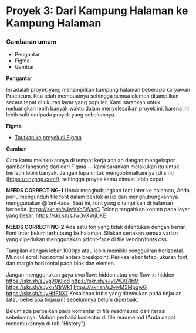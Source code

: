 # Proyek 3: Dari Kampung Halaman ke Kampung Halaman

### Gambaran umum

- Pengantar
- Figma
- Gambar

**Pengantar**

Ini adalah proyek yang menampilkan kampung halaman beberapa karyawan Practicum. Kita telah membuatnya sehingga semua elemen ditampilkan secara tepat di ukuran layar yang populer. Kami sarankan untuk meluangkan lebih banyak waktu dalam menyelesaikan proyek ini, karena ini lebih sulit daripada proyek yang sebelumnya.

**Figma**

- [Tautkan ke proyek di Figma](https://www.figma.com/file/1zCYcflj6BJx5VqOvXU9nb/Sprint-3-From-Homeland-to-Homeland-desktop-mobile?node-id=0%3A1)

**Gambar**

Cara kamu melakukannya di tempat kerja adalah dengan mengekspor gambar langsung dari dari Figma — kami sarankan melakukan itu untuk berlatih lebih banyak. Jangan lupa untuk mengoptimalkannya [di sini] (https://tinypng.com/), sehingga proyek kamu dimuat lebih cepat.


**NEEDS CORRECTING-1**
Untuk menghubungkan font Inter ke halaman, Anda perlu mengunduh file font dalam bentuk arsip dan menghubungkannya menggunakan @font-face. Saat ini, font yang ditampilkan di halaman berbeda. https://skr.sh/sJwVYc8WseC
Tolong tengahkan konten pada layar yang besar. https://skr.sh/sJwGvXWjUKE


**NEEDS CORRECTING-2**
Ada satu fon yang tidak ditentukan dengan benar. Font Inter belum terhubung ke halaman. Silakan sertakan semua varian yang diperlukan menggunakan @font-face di file vendor/fonts.css.

Tampilan dengan lebar 1000px atau lebih memiliki pengguliran horizontal. Muncul scroll horizontal antara breakpoint. Periksa lebar tetap, ukuran font, dan margin horizontal pada blok dan elemen.

Jangan menggunakan gaya overflow: hidden atau overflow-x: hidden https://skr.sh/sJyg90j0ldd https://skr.sh/sJytWD07lbM https://skr.sh/sJyknN1rWk1 https://skr.sh/sJywM3MpgwG https://skr.sh/sJyHjfF1iX7
Kesalahan kritis yang ditemukan pada tinjauan (atau beberapa tinjauan) sebelumnya belum diperbaik. 

Belum ada perbaikan pada komentar di file readme.md dari iterasi sebelumnya. Mohon perbaiki komentar di file readme.md (Anda dapat menemukannya di tab "History").